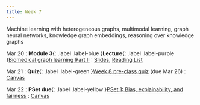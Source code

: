 ```yaml
---
title: Week 7
---
```


Machine learning with heterogeneous graphs, multimodal learning, graph neural networks, knowledge graph embeddings, reasoning over knowledge graphs

Mar 20
: **Module 3**{: .label .label-blue }**Lecture**{: .label .label-purple }[Biomedical graph learning Part II](/BMI702/lectures/module3/week07)
  : [Slides](#), [Reading List](/BMI702/lectures/module3/week07)

Mar 21
: **Quiz**{: .label .label-green }[Week 8 pre-class quiz](#) (due Mar 26)
  : [Canvas](https://canvas.harvard.edu/courses/117878)

Mar 22
: **PSet due**{: .label .label-yellow }[PSet 1: Bias, explainability, and fairness](#)
  : [Canvas](https://canvas.harvard.edu/courses/117878)
